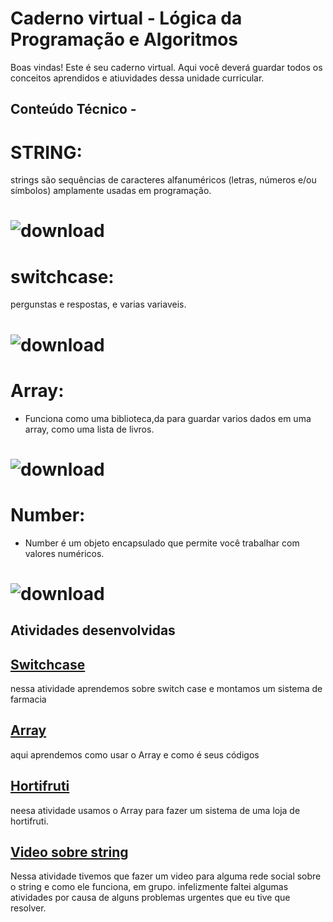 # Caderno virtual - Lógica da Programação e Algoritmos
Boas vindas! Este é seu caderno virtual. Aqui você deverá guardar todos os conceitos aprendidos e atiuvidades dessa unidade curricular. 

## Conteúdo Técnico -
# STRING:
   strings são sequências de caracteres alfanuméricos (letras, números e/ou símbolos) amplamente usadas em programação.
#  ![download](https://github.com/user-attachments/assets/265d93e9-4c4b-4a0f-86bd-836605dba017)
# switchcase:
  pergunstas e respostas, e varias variaveis.
# ![download](https://github.com/user-attachments/assets/d0776d86-f05d-4bf2-a6c0-7fa521ef37e1)
# Array:
- Funciona como uma biblioteca,da para guardar varios dados em uma array, como uma lista de livros.
# ![download](https://github.com/user-attachments/assets/c383aa14-ec59-4bba-9e37-053802e7aa54)
# Number:
- Number é um objeto encapsulado que permite você trabalhar com valores numéricos.
# ![download](https://github.com/user-attachments/assets/30b8d1da-208c-4b43-9cf0-2ef82fe0d3d3)


## Atividades desenvolvidas
## [Switchcase](https://codepen.io/Trixxie07/pen/oNroEeW?editors=0012)
nessa atividade aprendemos sobre switch case e montamos um sistema de farmacia
## [Array](https://codepen.io/Trixxie07/pen/yLdpQwg)
aqui aprendemos como usar o Array e como é seus códigos
## [Hortifruti](https://codepen.io/Trixxie07/pen/XWLVoZP?editors=0012)
neesa atividade usamos o Array para fazer um sistema de uma loja de hortifruti.
## [Video sobre string](https://drive.google.com/file/d/1paXleu8y764mI3WU61LKg1o0mRH_kZTu/view?usp=sharing)
Nessa atividade tivemos que fazer um video para alguma rede social sobre o string e como ele funciona, em grupo.
infelizmente faltei algumas atividades por causa de alguns problemas urgentes que eu tive que resolver.
